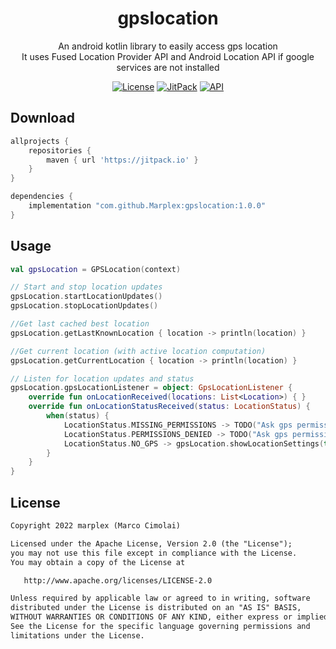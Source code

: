 <h1 align="center">gpslocation</h1>
<p align="center">
	An android kotlin library to easily access gps location<br/>
	It uses Fused Location Provider API and Android Location API if google services are not installed
</p>

<p align="center">
  <a href="https://opensource.org/licenses/Apache-2.0"><img alt="License" src="https://img.shields.io/badge/License-Apache%202.0-blue.svg"/></a>
  <a href="https://jitpack.io/#marplex/gpslocation"><img alt="JitPack" src="https://jitpack.io/v/Marplex/gpslocation.svg"/></a>
  <a href="https://android-arsenal.com/api?level=16"><img alt="API" src="https://img.shields.io/badge/API-16%2B-brightgreen.svg?style=flat"/></a>
</p>

## Download

```gradle
allprojects {
    repositories {
        maven { url 'https://jitpack.io' }
    }
}
```

```gradle
dependencies {
    implementation "com.github.Marplex:gpslocation:1.0.0"
}
```

## Usage

```kotlin
val gpsLocation = GPSLocation(context)
```

```kotlin
// Start and stop location updates
gpsLocation.startLocationUpdates()
gpsLocation.stopLocationUpdates()
```

```kotlin
//Get last cached best location
gpsLocation.getLastKnownLocation { location -> println(location) }

//Get current location (with active location computation)
gpsLocation.getCurrentLocation { location -> println(location) }
```
```kotlin
// Listen for location updates and status
gpsLocation.gpsLocationListener = object: GpsLocationListener {
	override fun onLocationReceived(locations: List<Location>) { }
	override fun onLocationStatusReceived(status: LocationStatus) {  
	    when(status) {  
	        LocationStatus.MISSING_PERMISSIONS -> TODO("Ask gps permissions")  
	        LocationStatus.PERMISSIONS_DENIED -> TODO("Ask gps permissions")  
	        LocationStatus.NO_GPS -> gpsLocation.showLocationSettings(this)  
	    }  
	}
}
```
## License
```xml
Copyright 2022 marplex (Marco Cimolai)

Licensed under the Apache License, Version 2.0 (the "License");
you may not use this file except in compliance with the License.
You may obtain a copy of the License at

   http://www.apache.org/licenses/LICENSE-2.0

Unless required by applicable law or agreed to in writing, software
distributed under the License is distributed on an "AS IS" BASIS,
WITHOUT WARRANTIES OR CONDITIONS OF ANY KIND, either express or implied.
See the License for the specific language governing permissions and
limitations under the License.